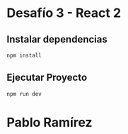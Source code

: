 # Desafío 3 - React 2

## Instalar dependencias

```bash
npm install
```

## Ejecutar Proyecto

```bash
npm run dev
```
# Pablo Ramírez